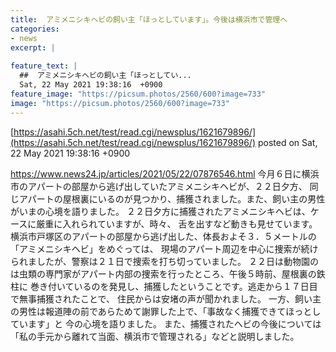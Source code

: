 ```yaml
---
title:  アミメニシキヘビの飼い主「ほっとしています」。今後は横浜市で管理へ  
categories:
- news
excerpt: |
  
feature_text: |
  ##  アミメニシキヘビの飼い主「ほっとしてい...
  Sat, 22 May 2021 19:38:16  +0900
feature_image: "https://picsum.photos/2560/600?image=733"
image: "https://picsum.photos/2560/600?image=733"
---
```


[https://asahi.5ch.net/test/read.cgi/newsplus/1621679896/](https://asahi.5ch.net/test/read.cgi/newsplus/1621679896/)
posted on Sat, 22 May 2021 19:38:16  +0900

<!--more-->

https://www.news24.jp/articles/2021/05/22/07876546.html 今月６日に横浜市のアパートの部屋から逃げ出していたアミメニシキヘビが、２２日夕方、 同じアパートの屋根裏にいるのが見つかり、捕獲されました。また、飼い主の男性がいまの心境を語りました。 ２２日夕方に捕獲されたアミメニシキヘビは、ケースに厳重に入れられていますが、時々、 舌を出すなど動きも見せています。 横浜市戸塚区のアパートの部屋から逃げ出した、体長およそ３．５メートルの「アミメニシキヘビ」をめぐっては、 現場のアパート周辺を中心に捜索が続けられましたが、警察は２１日で捜索を打ち切っていました。 ２２日は動物園のは虫類の専門家がアパート内部の捜索を行ったところ、午後５時前、屋根裏の鉄柱に 巻き付いているのを発見し、捕獲したということです。逃走から１７日目で無事捕獲されたことで、 住民からは安堵の声が聞かれました。 一方、飼い主の男性は報道陣の前であらためて謝罪した上で、「事故なく捕獲できてほっとしています」と 今の心境を語りました。 また、捕獲されたヘビの今後については「私の手元から離れて当面、横浜市で管理される」などと説明しました。
